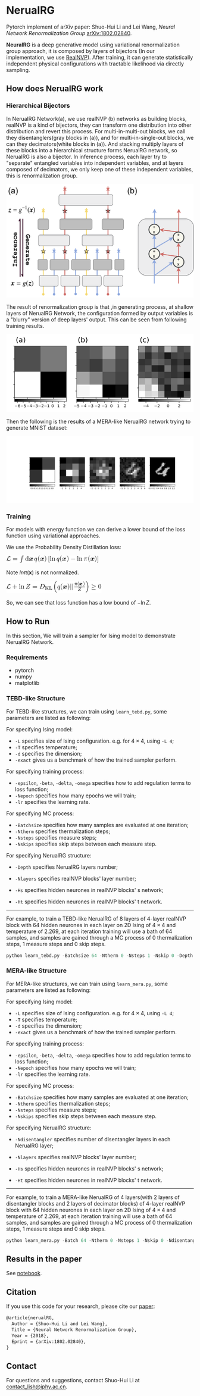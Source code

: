 

# NerualRG 

Pytorch implement of arXiv paper: Shuo-Hui Li and Lei Wang, *Neural Network Renormalization Group* [arXiv:1802.02840](https://arxiv.org/abs/1802.02840).

**NeuralRG** is a deep generative model using variational renormalization group approach, it is composed by layers of bijectors (In our implementation, we use [RealNVP](https://arxiv.org/abs/1605.08803)). After training, it can generate statistically independent physical configurations with tractable likelihood via directly sampling.

## How does NerualRG work

### Hierarchical Bijectors 

In NerualRG Network(a), we use realNVP (b) networks as building blocks, realNVP is a kind of bijectors, they can transform one distribution into other distribution and revert this process. For multi-in-multi-out blocks, we call they disentanglers(gray blocks in (a)), and for multi-in-single-out blocks, we can they decimators(white blocks in (a)). And stacking  multiply layers of these blocks into a hierarchical structure forms NerualRG network, so NerualRG is also a bijector. In inference process, each layer try to "separate" entangled variables into independent variables, and at layers composed of decimators, we only keep one of these independent variables, this is renormalization group.

![NerualRG Network](etc/Nflow.png)

The result of renormalization group is that ,in generating process, at shallow layers of NerualRG Network, the configuration formed by output variables is a "blurry" version of deep layers' output. This can be seen from following training results.

![2D Ising Configuration](etc/rg.png)

Then the following is the results of a MERA-like NerualRG network trying to generate MNIST dataset:

![MNIST](etc/mnist.png)

### Training

For models with energy function we can derive a lower bound of the loss function using variational approaches. 

We use the Probability Density Distillation loss:

![eq1](etc/eq1.png)

Note $ln\pi(\boldsymbol{x})$ is not normalized.

![eq2](etc/eq2.png)

So, we can see that loss function has a low bound of $-\ln Z$.

## How to Run 

In this section, We will train a sampler for Ising model to demonstrate NerualRG Network.

### Requirements

* pytorch
* numpy
* matplotlib

### TEBD-like Structure

For TEBD-like structures, we can train using `learn_tebd.py`, some parameters are listed as following:

For specifying Ising model: 

* `-L` specifies size of Ising configuration. e.g. for $4\times4$, using `-L 4`;
* `-T` specifies temperature;
* `-d` specifies the dimension;
* `-exact` gives us a benchmark of how the trained sampler perform.

For specifying training process:

* `-epsilon`, `-beta`, `-delta`, `-omega` specifies how to add regulation terms to loss function;
* `-Nepoch` specifies how many epochs we will train;
* `-lr` specifies the learning rate.

For specifying MC process:

* `-Batchsize` specifies how many samples are evaluated at one iteration;
* `-Ntherm` specifies thermalization steps;
* `-Nsteps` specifies measure steps;
* `-Nskips`  specifies skip steps between each measure step.

For specifying NerualRG structure:

* `-Depth` specifies NerualRG layers number;


* `-Nlayers` specifies realNVP blocks' layer number;
* `-Hs` specifies hidden neurones in realNVP blocks' s network;
* `-Ht` specifies hidden neurones in realNVP blocks' t network.


---

For example, to train a TEBD-like NerualRG of 8 layers of 4-layer realNVP block with 64 hidden neurones in each layer on 2D Ising of $4\times4$ and temperature of 2.269, at each iteration training will use a bath of 64 samples, and samples are gained through a MC process of 0 thermalization steps, 1 measure steps and 0 skip steps. 

```python
python learn_tebd.py -Batchsize 64 -Ntherm 0 -Nsteps 1 -Nskip 0 -Depth 8 -Nlayers 4 -Hs 64 -Ht 64 -target ising -T 2.269 -L 4 -d 2 -train_model 
```

### MERA-like Structure

For MERA-like structures, we can train using `learn_mera.py`, some parameters are listed as following:

For specifying Ising model: 

- `-L` specifies size of Ising configuration. e.g. for $4\times4$, using `-L 4`;
- `-T` specifies temperature;
- `-d` specifies the dimension;
- `-exact` gives us a benchmark of how the trained sampler perform.

For specifying training process:

- `-epsilon`, `-beta`, `-delta`, `-omega` specifies how to add regulation terms to loss function;
- `-Nepoch` specifies how many epochs we will train;
- `-lr` specifies the learning rate.

For specifying MC process:

- `-Batchsize` specifies how many samples are evaluated at one iteration;
- `-Ntherm` specifies thermalization steps;
- `-Nsteps` specifies measure steps;
- `-Nskips`  specifies skip steps between each measure step.

For specifying NerualRG structure:

- `-Ndisentangler` specifies number of disentangler layers in each NerualRG layer;


- `-Nlayers` specifies realNVP blocks' layer number;
- `-Hs` specifies hidden neurones in realNVP blocks' s network;
- `-Ht` specifies hidden neurones in realNVP blocks' t network.


---

For example, to train a MERA-like NerualRG of 4 layers(with 2 layers of disentangler blocks and 2 layers of decimator blocks) of 4-layer realNVP block with 64 hidden neurones in each layer on 2D Ising of $4\times4$ and temperature of 2.269, at each iteration training will use a bath of 64 samples, and samples are gained through a MC process of 0 thermalization steps, 1 measure steps and 0 skip steps.

```python
python learn_mera.py -Batch 64 -Ntherm 0 -Nsteps 1 -Nskip 0 -Ndisentangler 1 -Nlayers 4 -Hs 64 -Ht 64 -target ising -T 2.269 -L 4 -d 2 -train_model 
```

## Results in the paper

See [notebook](etc/paper.md).

## Citation

If you use this code for your research, please cite our [paper](https://arxiv.org/abs/1802.02840):

```
@article{nerualRG,
  Author = {Shuo-Hui Li and Lei Wang},
  Title = {Neural Network Renormalization Group},
  Year = {2018},
  Eprint = {arXiv:1802.02840},
}
```

## Contact

For questions and suggestions, contact Shuo-Hui Li at [contact_lish@iphy.ac.cn](mailto:contact_lish@iphy.ac.cn).






